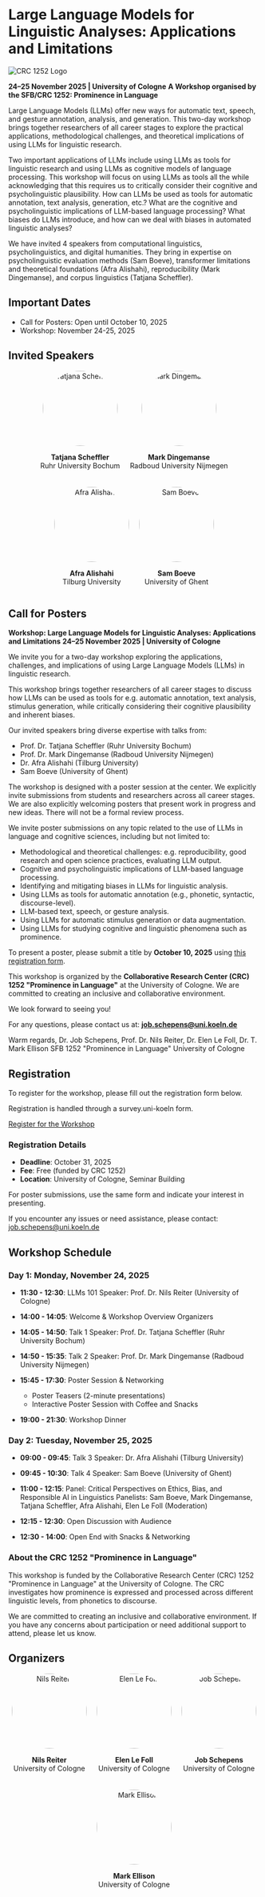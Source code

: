 # Large Language Models for Linguistic Analyses: Applications and Limitations

![CRC 1252 Logo](assets/Logo_Promince_in_Language.png)

**24–25 November 2025 | University of Cologne**
**A Workshop organised by the SFB/CRC 1252: Prominence in Language**

Large Language Models (LLMs) offer new ways for automatic text, speech, and gesture annotation, analysis, and generation. This two-day workshop brings together researchers of all career stages to explore the practical applications, methodological challenges, and theoretical implications of using LLMs for linguistic research.

Two important applications of LLMs include using LLMs as tools for linguistic research and using LLMs as cognitive models of language processing. This workshop will focus on using LLMs as tools all the while acknowledging that this requires us to critically consider their cognitive and psycholinguistic plausibility. How can LLMs be used as tools for automatic annotation, text analysis, generation, etc.? What are the cognitive and psycholinguistic implications of LLM-based language processing? What biases do LLMs introduce, and how can we deal with biases in automated linguistic analyses?

We have invited 4 speakers from computational linguistics, psycholinguistics, and digital humanities. They bring in expertise on psycholinguistic evaluation methods (Sam Boeve), transformer limitations and theoretical foundations (Afra Alishahi), reproducibility (Mark Dingemanse), and corpus linguistics (Tatjana Scheffler).


## Important Dates
- Call for Posters: Open until October 10, 2025
- Workshop: November 24-25, 2025

## Invited Speakers
<div style="display: flex; flex-wrap: wrap; gap: 20px; justify-content: center;">
  <div style="text-align: center;">
    <img src="assets/scheffer.jpg" alt="Tatjana Scheffler" style="width: 150px; height: 150px; object-fit: cover; border-radius: 50%;">
    <p><strong>Tatjana Scheffler</strong><br>Ruhr University Bochum</p>
  </div>
  <div style="text-align: center;">
    <img src="assets/dingemanse-mark-2020-nobg-gradient.jpg" alt="Mark Dingemanse" style="width: 150px; height: 150px; object-fit: cover; border-radius: 50%;">
    <p><strong>Mark Dingemanse</strong><br>Radboud University Nijmegen</p>
  </div>
  <div style="text-align: center;">
    <img src="assets/afra.JPG" alt="Afra Alishahi" style="width: 150px; height: 150px; object-fit: cover; border-radius: 50%;">
    <p><strong>Afra Alishahi</strong><br>Tilburg University</p>
  </div>
  <div style="text-align: center;">
    <img src="assets/Sam-Boeve-1966441941.jpg" alt="Sam Boeve" style="width: 150px; height: 150px; object-fit: cover; border-radius: 50%;">
    <p><strong>Sam Boeve</strong><br>University of Ghent</p>
  </div>
</div>


## Call for Posters

**Workshop: Large Language Models for Linguistic Analyses: Applications and Limitations**
**24–25 November 2025 | University of Cologne**

We invite you for a two-day workshop exploring the applications, challenges, and implications of using Large Language Models (LLMs) in linguistic research.

This workshop brings together researchers of all career stages to discuss how LLMs can be used as tools for e.g. automatic annotation, text analysis, stimulus generation, while critically considering their cognitive plausibility and inherent biases.

Our invited speakers bring diverse expertise with talks from:

- Prof. Dr. Tatjana Scheffler (Ruhr University Bochum)
- Prof. Dr. Mark Dingemanse (Radboud University Nijmegen)
- Dr. Afra Alishahi (Tilburg University)
- Sam Boeve (University of Ghent)

The workshop is designed with a poster session at the center. We explicitly invite submissions from students and researchers across all career stages. We are also explicitly welcoming posters that present work in progress and new ideas. There will not be a formal review process.

We invite poster submissions on any topic related to the use of LLMs in language and cognitive sciences, including but not limited to:

- Methodological and theoretical challenges: e.g. reproducibility, good research and open science practices, evaluating LLM output.
- Cognitive and psycholinguistic implications of LLM-based language processing.
- Identifying and mitigating biases in LLMs for linguistic analysis.
- Using LLMs as tools for automatic annotation (e.g., phonetic, syntactic, discourse-level).
- LLM-based text, speech, or gesture analysis.
- Using LLMs for automatic stimulus generation or data augmentation.
- Using LLMs for studying cognitive and linguistic phenomena such as prominence.

To present a poster, please submit a title by **October 10, 2025** using [this registration form](https://survey.uni-koeln.de/index.php/612595?lang=en).

This workshop is organized by the **Collaborative Research Center (CRC) 1252 "Prominence in Language"** at the University of Cologne. We are committed to creating an inclusive and collaborative environment.

We look forward to seeing you!

For any questions, please contact us at: **job.schepens@uni.koeln.de**

Warm regards,
Dr. Job Schepens, Prof. Dr. Nils Reiter, Dr. Elen Le Foll, Dr. T. Mark Ellison
SFB 1252 "Prominence in Language"
University of Cologne





## Registration

To register for the workshop, please fill out the registration form below.

Registration is handled through a survey.uni-koeln form.

[Register for the Workshop](https://survey.uni-koeln.de/index.php/612595?lang=en)

### Registration Details
- **Deadline**: October 31, 2025
- **Fee**: Free (funded by CRC 1252)
- **Location**: University of Cologne, Seminar Building

For poster submissions, use the same form and indicate your interest in presenting.

If you encounter any issues or need assistance, please contact: job.schepens@uni.koeln.de



## Workshop Schedule

### Day 1: Monday, November 24, 2025

- **11:30 - 12:30**: LLMs 101
  Speaker: Prof. Dr. Nils Reiter (University of Cologne)

- **14:00 - 14:05**: Welcome & Workshop Overview
  Organizers

- **14:05 - 14:50**: Talk 1
  Speaker: Prof. Dr. Tatjana Scheffler (Ruhr University Bochum)

- **14:50 - 15:35**: Talk 2
  Speaker: Prof. Dr. Mark Dingemanse (Radboud University Nijmegen)

- **15:45 - 17:30**: Poster Session & Networking
  * Poster Teasers (2-minute presentations)
  * Interactive Poster Session with Coffee and Snacks

- **19:00 - 21:30**: Workshop Dinner

### Day 2: Tuesday, November 25, 2025

- **09:00 - 09:45**: Talk 3
  Speaker: Dr. Afra Alishahi (Tilburg University)

- **09:45 - 10:30**: Talk 4
  Speaker: Sam Boeve (University of Ghent)

- **11:00 - 12:15**: Panel: Critical Perspectives on Ethics, Bias, and Responsible AI in Linguistics
  Panelists: Sam Boeve, Mark Dingemanse, Tatjana Scheffler, Afra Alishahi, Elen Le Foll (Moderation)

- **12:15 - 12:30**: Open Discussion with Audience

- **12:30 - 14:00**: Open End with Snacks & Networking

### About the CRC 1252 "Prominence in Language"
This workshop is funded by the Collaborative Research Center (CRC) 1252 "Prominence in Language" at the University of Cologne. The CRC investigates how prominence is expressed and processed across different linguistic levels, from phonetics to discourse.

We are committed to creating an inclusive and collaborative environment. If you have any concerns about participation or need additional support to attend, please let us know.



## Organizers
<div style="display: flex; flex-wrap: wrap; gap: 20px; justify-content: center;">
  <div style="text-align: center;">
    <img src="assets/nilsreiter.jpg" alt="Nils Reiter" style="width: 150px; height: 150px; object-fit: cover; border-radius: 50%;">
    <p><strong>Nils Reiter</strong><br>University of Cologne</p>
  </div>
  <div style="text-align: center;">
    <img src="assets/elenlefoll.jpg" alt="Elen Le Foll" style="width: 150px; height: 150px; object-fit: cover; border-radius: 50%;">
    <p><strong>Elen Le Foll</strong><br>University of Cologne</p>
  </div>
  <div style="text-align: center;">
    <img src="assets/Job-Schepens-2-2527910669.jpg" alt="Job Schepens" style="width: 150px; height: 150px; object-fit: cover; border-radius: 50%;">
    <p><strong>Job Schepens</strong><br>University of Cologne</p>
  </div>
  <div style="text-align: center;">
    <img src="assets/markellison.jpg" alt="Mark Ellison" style="width: 150px; height: 150px; object-fit: cover; border-radius: 50%;">
    <p><strong>Mark Ellison</strong><br>University of Cologne</p>
  </div>
</div>

